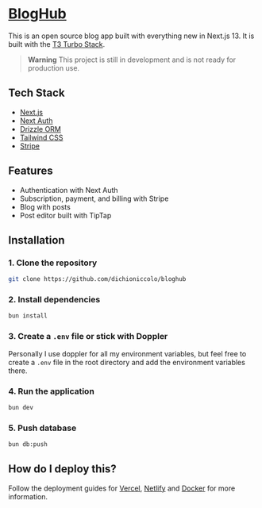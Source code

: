 # [BlogHub](https://app.bloghub.it/)

This is an open source blog app built with everything new in Next.js 13. It is built with the [T3 Turbo Stack](https://github.com/t3-oss/create-t3-turbo).

> **Warning**
> This project is still in development and is not ready for production use.

## Tech Stack

- [Next.js](https://nextjs.org)
- [Next Auth](https://next-auth.js.org/)
- [Drizzle ORM](https://orm.drizzle.team)
- [Tailwind CSS](https://tailwindcss.com)
- [Stripe](https://stripe.com)

## Features

- Authentication with Next Auth
- Subscription, payment, and billing with Stripe
- Blog with posts
- Post editor built with TipTap

## Installation

### 1. Clone the repository

```bash
git clone https://github.com/dichioniccolo/bloghub
```

### 2. Install dependencies

```bash
bun install
```

### 3. Create a `.env` file or stick with Doppler

Personally I use doppler for all my environment variables,
but feel free to create a `.env` file in the root directory and add the environment variables there.

### 4. Run the application

```bash
bun dev
```

### 5. Push database

```bash
bun db:push
```

## How do I deploy this?

Follow the deployment guides for [Vercel](https://create.t3.gg/en/deployment/vercel), [Netlify](https://create.t3.gg/en/deployment/netlify) and [Docker](https://create.t3.gg/en/deployment/docker) for more information.
